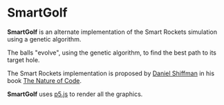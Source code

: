 # SmartGolf
**SmartGolf** is an alternate implementation of the Smart Rockets simulation using a genetic algorithm.

The balls "evolve", using the genetic algorithm, to find the best path to its target hole. 

The Smart Rockets implementation is proposed by [Daniel Shiffman] in his book [The Nature of Code].

**SmartGolf** uses [p5.js] to render all the graphics.


[p5.js]:https://p5js.org/
[Daniel Shiffman]:http://shiffman.net/
[The Nature of Code]:http://natureofcode.com/
